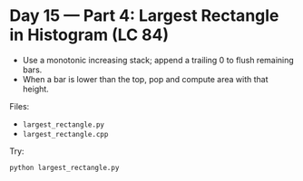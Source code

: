# Day 15 — Part 4: Largest Rectangle in Histogram (LC 84)

- Use a monotonic increasing stack; append a trailing 0 to flush remaining bars.
- When a bar is lower than the top, pop and compute area with that height.

Files:
- `largest_rectangle.py`
- `largest_rectangle.cpp`

Try:
```
python largest_rectangle.py
```

